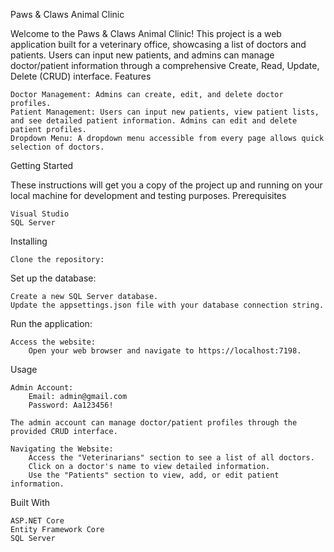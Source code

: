 Paws & Claws Animal Clinic

Welcome to the Paws & Claws Animal Clinic! This project is a web application built for a veterinary office, showcasing a list of doctors and patients. Users can input new patients, and admins can manage doctor/patient information through a comprehensive Create, Read, Update, Delete (CRUD) interface.
Features

    Doctor Management: Admins can create, edit, and delete doctor profiles.
    Patient Management: Users can input new patients, view patient lists, and see detailed patient information. Admins can edit and delete patient profiles.
    Dropdown Menu: A dropdown menu accessible from every page allows quick selection of doctors.

Getting Started

These instructions will get you a copy of the project up and running on your local machine for development and testing purposes.
Prerequisites

    Visual Studio
    SQL Server

Installing

    Clone the repository:

Set up the database:

    Create a new SQL Server database.
    Update the appsettings.json file with your database connection string.

Run the application:

    Access the website:
        Open your web browser and navigate to https://localhost:7198.

Usage

    Admin Account:
        Email: admin@gmail.com
        Password: Aa123456!

    The admin account can manage doctor/patient profiles through the provided CRUD interface.

    Navigating the Website:
        Access the "Veterinarians" section to see a list of all doctors.
        Click on a doctor's name to view detailed information.
        Use the "Patients" section to view, add, or edit patient information.

Built With

    ASP.NET Core
    Entity Framework Core
    SQL Server
